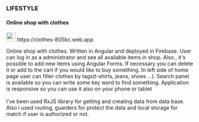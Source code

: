   <section>
        <h3>LIFESTYLE</h3>
        <h4>Online shop with clothes</h4>
        <div>
            <img src="https://img.icons8.com/?size=512&id=1349&format=png" width=25px alt="">
            <span>https://clothes-805bc.web.app</span>
            <br>
            <p>
                Online shop with clothes. Written in Angular and deployed in Firebase.
                User can log in as a administrator and see all available items in shop. Also , it's possible to
                add new items using Angular Forms. If necessary you can delete it or add to the cart if you would like
                to buy something.
                In left side of home page user can filter clothes by tags(t-shirts, jeans, shoes ...).
                Search panel is available so you can write some key word to find something.
                Application is responsive so you can use it also on your phone or tablet
                <br>
                <br>
                I've been used RxJS library for getting and creating data from data base.
                <br>
                Also i used routing, guarders for protect the data and local storage for match
                if user is authorized or not.
            </p>
        </div>
    </section>
